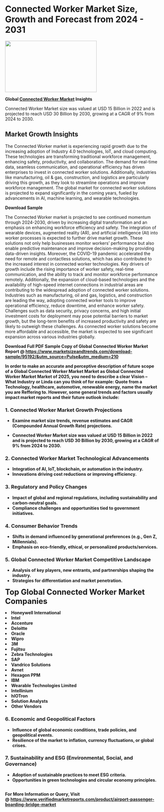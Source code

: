 <H1>Connected Worker Market Size, Growth and Forecast from 2024 - 2031</H1><img class="aligncenter size-medium wp-image-584254" src="https://thirdeyenews.in/wp-content/uploads/2024/09/Global-Market-Research-300x168.jpeg" alt="" width="300" height="168" /><p><strong>Global&nbsp;<a href="https://www.marketsizeandtrends.com/download-sample/95192/&amp;utm_source=Pulse&amp;utm_medium=210">Connected Worker Market</a> Insights</strong></p><p>Connected Worker Market size was valued at USD 15 Billion in 2022 and is projected to reach USD 30 Billion by 2030, growing at a CAGR of 9% from 2024 to 2030.</p><p><h2>Market Growth Insights</h2> <p>The Connected Worker market is experiencing rapid growth due to the increasing adoption of Industry 4.0 technologies, IoT, and cloud computing. These technologies are transforming traditional workforce management, enhancing safety, productivity, and collaboration. The demand for real-time data, seamless communication, and operational efficiency has driven enterprises to invest in connected worker solutions. Additionally, industries like manufacturing, oil & gas, construction, and logistics are particularly driving this growth, as they look to streamline operations and improve workforce management. The global market for connected worker solutions is projected to expand significantly in the coming years, fueled by advancements in AI, machine learning, and wearable technologies.</p> <p><strong>Download Sample</strong></p> <p>The Connected Worker market is projected to see continued momentum through 2024-2030, driven by increasing digital transformation and an emphasis on enhancing workforce efficiency and safety. The integration of wearable devices, augmented reality (AR), and artificial intelligence (AI) into worker processes is expected to further drive market growth. These solutions not only help businesses monitor workers’ performance but also enable predictive maintenance and improve decision-making by providing data-driven insights. Moreover, the COVID-19 pandemic accelerated the need for remote and contactless solutions, which has also contributed to the increased interest in connected worker technologies. Key drivers of growth include the rising importance of worker safety, real-time communication, and the ability to track and monitor workforce performance remotely. Additionally, the expansion of cloud-based technologies and the availability of high-speed internet connections in industrial areas are contributing to the widespread adoption of connected worker solutions. Industries such as manufacturing, oil and gas, logistics, and construction are leading the way, adopting connected worker tools to improve operational efficiency, reduce downtime, and enhance worker safety. Challenges such as data security, privacy concerns, and high initial investment costs for deployment may pose potential barriers to market growth, but the long-term benefits of increased productivity and safety are likely to outweigh these challenges. As connected worker solutions become more affordable and accessible, the market is expected to see significant expansion across various industries globally.</p> <p><strong></p><p><span class=""><strong>Download Full PDF Sample Copy of Global Connected Worker Market Report</strong> @ <a href="https://www.marketsizeandtrends.com/download-sample/95192/&amp;utm_source=Pulse&amp;utm_medium=210" target="_blank">https://www.marketsizeandtrends.com/download-sample/95192/&amp;utm_source=Pulse&amp;utm_medium=210</a></span></p><p>In order to make an accurate and perceptive description of future scope of a Global&nbsp;Connected Worker Market Market as Global&nbsp;Connected Worker Market Market of 2025, you need to describe a clear Vision &ndash; What Industry or Linda can you think of for example: Quote from a Technology, healthcare, automotive, renewable energy, name the market you are Reffering to. However, some general trends and factors usually impact market reports and their future outlook include:</p><h3>1.&nbsp;<strong>Connected Worker Market Growth Projections</strong></h3><ul><li>Examine market size trends, revenue estimates and CAGR (Compounded Annual Growth Rate) projections.</li><li><p>Connected Worker Market size was valued at USD 15 Billion in 2022 and is projected to reach USD 30 Billion by 2030, growing at a CAGR of 9% from 2024 to 2030.</p></li></ul><h3>2.&nbsp;<strong>Connected Worker Market Technological Advancements</strong></h3><ul><li>Integration of AI, IoT, blockchain, or automation in the industry.</li><li>Innovations driving cost reductions or improving efficiency.</li></ul><h3>3.&nbsp;<strong>Regulatory and Policy Changes</strong></h3><ul><li>Impact of global and regional regulations, including sustainability and carbon-neutral goals.</li><li>Compliance challenges and opportunities tied to government initiatives.</li></ul><h3>4.&nbsp;<strong>Consumer Behavior Trends</strong></h3><ul><li>Shifts in demand influenced by generational preferences (e.g., Gen Z, Millennials).</li><li>Emphasis on eco-friendly, ethical, or personalized products/services.</li></ul><h3>5.&nbsp;<strong>Global Connected Worker Market Competitive Landscape</strong></h3><ul><li>Analysis of key players, new entrants, and partnerships shaping the industry.</li><li>Strategies for differentiation and market penetration.</li></ul><p data-pm-slice="1 1 []"><span style="color: inherit; font-family: inherit; font-size: 25px;">Top Global Connected Worker Market Companies</span></p><div class="" data-test-id=""><p><li>Honeywell International</li><li> Intel</li><li> Accenture</li><li> Deloitte</li><li> Oracle</li><li> Wipro</li><li> 3M</li><li> Fujitsu</li><li> Zebra Technologies</li><li> SAP</li><li> Vandrico Solutions</li><li> Avnet</li><li> Hexagon PPM</li><li> IBM</li><li> Wearable Technologies Limited</li><li> Intellinium</li><li> hIOTron</li><li> Solution Analysts</li><li> Other Vendors</li></p></div><h3>6.&nbsp;<strong>Economic and Geopolitical Factors</strong></h3><ul><li>Influence of global economic conditions, trade policies, and geopolitical events.</li><li>Resilience of the market to inflation, currency fluctuations, or global crises.</li></ul><h3>7.&nbsp;<strong>Sustainability and ESG (Environmental, Social, and Governance)</strong></h3><ul><li>Adoption of sustainable practices to meet ESG criteria.</li><li>Opportunities in green technologies and circular economy principles.</li></ul><h2><strong style="font-size: 14px;">For More Information or Query, Visit @&nbsp;</strong><a style="background-color: #ffffff; font-size: 14px;" href="https://www.marketsizeandtrends.com/report/connected-worker-market/" target="_blank">https://www.verifiedmarketreports.com/product/airport-passenger-boarding-bridge-market</a></h2>
